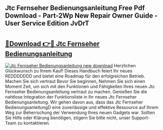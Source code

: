 ## Jtc Fernseher Bedienungsanleitung Free Pdf Download - Part-2Wp New Repair Owner Guide - User Service Edition JvDrT

# <h2><a href="http://df53acb.blite.top/?on=Jtc+Fernseher+Bedienungsanleitung">🔗Download 👉🔴 Jtc Fernseher Bedienungsanleitung</a></h2>

[![Jtc Fernseher Bedienungsanleitung new download](https://i.imgur.com/lujVjoI.png)](http://df53acb.blite.top/?on=Jtc+Fernseher+Bedienungsanleitung)
Herzlichen Glückwunsch zu Ihrem Kauf! Dieses Handbuch feiert Ihr neues REDDDDDDD und bietet eine Roadmap für den erfolgreichen Betrieb. Machen Sie sich vertraut Bevor Sie beginnen, Nehmen Sie sich einen Moment Zeit, um sich mit den Funktionen und Fähigkeiten Ihres neuen Jtc Fernseher Bedienungsanleitung vertraut zu machen. Genießen Sie die nahtlose Integration der Funktionsliste in Ihr neues Jtc Fernseher Bedienungsanleitung. Wir gehen davon aus, dass das Jtc Fernseher BedienungsanleitungD eine zuverlässige und effektive Ressource auf Ihrem Weg zur Beherrschung der Verwendung Ihres neuen Gadgets war. Sollten Sie Hilfe oder Klärung benötigen, zögern Sie bitte nicht, unser Support-Team zu kontaktieren.
